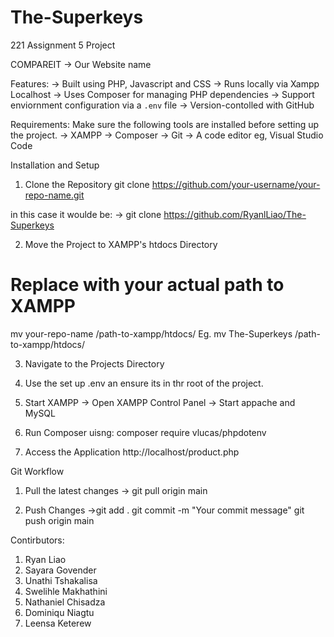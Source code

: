 # The-Superkeys

221 Assignment 5 Project

COMPAREIT -> Our Website name

Features:
-> Built using PHP, Javascript and CSS
-> Runs locally via Xampp Localhost
-> Uses Composer for managing PHP dependencies
-> Support enviornment configuration via a `.env` file
-> Version-contolled with GitHub

Requirements:
Make sure the following tools are installed before setting up the project.
-> XAMPP
-> Composer
-> Git
-> A code editor eg, Visual Studio Code

Installation and Setup 

1. Clone the Repository
git clone https://github.com/your-username/your-repo-name.git

in this case it woulde be:
-> git clone https://github.com/RyanlLiao/The-Superkeys

2. Move the Project to XAMPP's htdocs Directory
# Replace with your actual path to XAMPP
mv your-repo-name /path-to-xampp/htdocs/
Eg. 
mv The-Superkeys /path-to-xampp/htdocs/

3. Navigate to the Projects Directory

4. Use the set up .env an ensure its in thr root of the project. 

5. Start XAMPP 
    -> Open XAMPP Control Panel
    -> Start appache and MySQL

6. Run Composer uisng:
composer require vlucas/phpdotenv

7. Access the Application
http://localhost/product.php

Git Workflow

1. Pull the latest changes
    -> git pull origin main

2. Push Changes
    ->git add .
    git commit -m "Your commit message"
    git push origin main

Contirbutors:
1. Ryan Liao 
2. Sayara Govender
3. Unathi Tshakalisa
4. Swelihle Makhathini
5. Nathaniel Chisadza
6. Dominiqu Niagtu
7. Leensa Keterew


